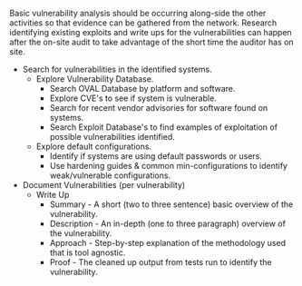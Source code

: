 
Basic vulnerability analysis should be occurring along-side the other activities so that evidence can be gathered from the network. Research identifying existing exploits and write ups for the vulnerabilities can happen after the on-site audit to take advantage of the short time the auditor has on site.

  * Search for vulnerabilities in the identified systems.
    * Explore Vulnerability Database.
	  * Search OVAL Database by platform and software.
	  * Explore CVE's to see if system is vulnerable.
	  * Search for recent vendor advisories for software found on systems.
	  * Search Exploit Database's to find examples of exploitation of possible vulnerabilities identified.
    * Explore default configurations.
	  * Identify if systems are using default passwords or users.
      * Use hardening guides & common min-configurations to identify weak/vulnerable configurations.
  * Document Vulnerabilities (per vulnerability)
    * Write Up
      * Summary - A short (two to three sentence) basic overview of the vulnerability.
      * Description - An in-depth (one to three paragraph) overview of the vulnerability.
      * Approach - Step-by-step explanation of the methodology used that is tool agnostic.
	  * Proof - The cleaned up output from tests run to identify the vulnerability.
